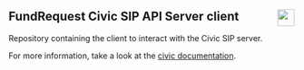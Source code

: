 ## FundRequest Civic SIP API Server client <img align="right" src="https://fundrequest.io/assets/img/logo.png" height="30px" />


Repository containing the client to interact with the Civic SIP server.

For more information, take a look at the [civic documentation](https://docs.civic.com/api/index.html#GettingStarted).



